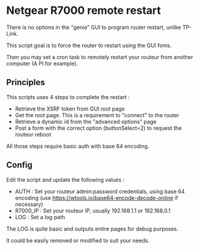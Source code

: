 # Netgear R7000 remote restart

There is no options in the "genie" GUI to program router restart, unlike TP-Link.

This script goal is to force the router to restart using the GUI foms.

Then you may set a cron task to remotely restart your routeur from another computer (A PI for example).

## Principles

This scripts uses 4 steps to complete the restart :

* Retrieve the XSRF token from GUI root page
* Get the root page. This is a requirement to "connect" to the router
* Retrieve a dynamic id from the "advanced options" page
* Post a form with the correct option (buttonSelect=2) to request the routeur reboot

All those steps require basic auth with base 64 encoding.

## Config

Edit the script and update the following values :

* AUTH : Set your routeur admin:password credentials, using base 64 encoding (use https://wtools.io/base64-encode-decode-online if necessary)
* R7000_IP : Set your routeur IP, usually 192.168.1.1 or 192.168.0.1
* LOG : Set a log path

The LOG is quite basic and outputs entire pages for debug purposes.

It could be easily removed or modified to suit your needs.
